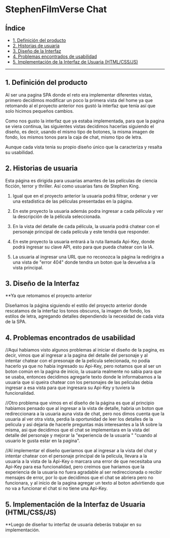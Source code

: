 # StephenFilmVerse Chat

## Índice


* [1. Definición del producto](#1-definicion-del-producto)
* [2. Historias de usuaria](#2-historias-de-usuaria)
* [3. Diseño de la Interfaz](#3-diseño-de-la-interfaz)
* [4. Problemas encontrados de usabilidad](#4-problemas-encontrados-de-usabilidad)
* [5. Implementación de la Interfaz de Usuaria (HTML/CSS/JS)](#5-implementacion-de-la-interfaz-de-usuaria)

***

## 1. Definición del producto

Al ser una pagina SPA donde el reto era implementar diferentes vistas, primero 
decidimos modificar un poco la primera vista del home ya que retomando al 
el proyecto anterior nos gustó la interfaz que tenía así que solo hicimos 
pequeños cambios.

Como nos gusto la interfaz que ya estaba implementada, para que la pagina se
viera continua, las siguientes vistas decidimos hacerlas siguiendo el diseño, 
es decir, usando el mismo tipo de botones, la misma imagen de fondo, los mismos 
tonos para la caja de chat, mismo tipo de letra. 

Aunque cada vista tenia su propio diseño único que la caracteriza y resalta
su usabilidad.


## 2. Historias de usuaria

Esta página es dirigida para usuarias amantes de las películas de ciencia ficción,
terror y thriller. Así como usuarias fans de Stephen King.

1. Igual que en el proyecto anterior la usuaria podrá filtrar, ordenar y ver una
   estadistica de las péliculas presentadas en la página.
   
2. En este proyecto la usuaria además podra ingresar a cada pélicula y ver la
   descripción de la pélicula seleccionada.

3. En la vista del detalle de cada pélicula, la usuaria podrá chatear con el
   personaje principal de cada película y este tendrá que responder.

4. En este proyecto la usuaria entrará a la ruta llamada Api-Key, donde podrá
   ingresar su clave API, esto para que pueda chatear con la IA.

5. La usuaria al ingresar una URL que no reconozca la página la redirigira a
   una vista de "error 404" donde tendra un boton que la devuelva a la vista
   principal.


## 3. Diseño de la Interfaz

**Ya que retomamos el proyecto anterior

Diseñamos la página siguiendo el estilo del proyecto anterior donde rescatamos
de la interfaz los tonos obscuros, la imagen de fondo, los estilos de letra,
agregando detalles dependiendo la necesidad de cada vista de la SPA.

## 4. Problemas encontrados de usabilidad

//Aqui habiamos visto algunos problemas al iniciar el diseño de la pagina,
es decir, vimos que al ingresar a la pagina del detalle del personaje y al 
intentar chatear con el presonaje de la pelicula selecionada, no podia 
hacerlo ya que no habia ingresado su Api-Key, pero notamos que al ser un 
boton común en la pagina de inicio, la usuaria realmente no sabia para que 
se usaba, entonces decidimos agregarle texto donde le informabamos a la 
usuaria que si queira chatear con los personajes de las peliculas debia 
ingresar a esa vista para que ingresara su Api-Key y tuviera la 
funcionalidad.

//Otro problema que vimos en el diseño de la página es que al principio 
habiamos pensado que al ingresar a la vista de detalle, habria un boton que
redireccionara a la usuaria auna vista de chat, pero nos dimos cuenta que 
la usuaria al ver otra vista, perdia la oportunidad de leer los detalles de la 
pelicula y asi dejaria de hacerle preguntas más interesantes a la IA sobre
la misma, asi que decidimos que el chat se implementara en la vista del detalle 
del personaje y mejorar la "experiencia de la usuaria " "cuando al usuario le 
gusta estar en la pagina".

//Al implementar el diseño queriamos que al ingresar a la vista del chat y 
intentar chatear con el personaje principal de la pelicula, llevara a la  
usuaria a la vista de la Api-Key o marcara una error de que necesitaba una Api-Key
para esa funcionalidad, pero creimos que hariamos que la experiencia de la usuaria
no fuera agradable al ser redireccionada o recibir mensajes de error, por lo que
decidimos que el chat se abriera pero no funcionara, y al inicio de la pagina
agregar un texto al boton advirtiendo que no va a funcionar el chat si no tiene
una Api-Key.

## 5. Implementación de la Interfaz de Usuaria (HTML/CSS/JS)

**Luego de diseñar tu interfaz de usuaria deberás trabajar en su implementación.


